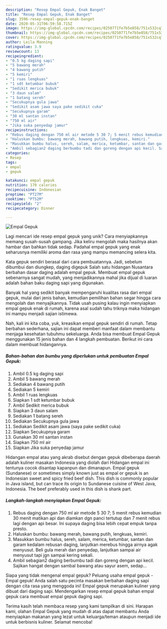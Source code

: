 ```yaml
---
description: "Resep Empal Gepuk, Enak Banget"
title: "Resep Empal Gepuk, Enak Banget"
slug: 3596-resep-empal-gepuk-enak-banget
date: 2020-05-31T06:59:58.715Z
image: https://img-global.cpcdn.com/recipes/0250771fe7b5e858/751x532cq70/empal-gepuk-foto-resep-utama.jpg
thumbnail: https://img-global.cpcdn.com/recipes/0250771fe7b5e858/751x532cq70/empal-gepuk-foto-resep-utama.jpg
cover: https://img-global.cpcdn.com/recipes/0250771fe7b5e858/751x532cq70/empal-gepuk-foto-resep-utama.jpg
author: Leila Manning
ratingvalue: 3.9
reviewcount: 13
recipeingredient:
- "0.5 kg daging sapi"
- "5 bawang merah"
- "4 bawang putih"
- "5 kemiri"
- "1 ruas lengkuas"
- "1 sdt ketumbar bubuk"
- "Sedikit merica bubuk"
- "3 daun salam"
- "1 batang sereh"
- "Secukupnya gula jawa"
- "Sedikit asam jawa saya pake sedikit cuka"
- "Secukupnya garam"
- "30 ml santan instan"
- "750 ml air"
- "Jika suka penyedap jamur"
recipeinstructions:
- "Rebus daging dengan 750 ml air metode 5 30 7; 5 menit rebus kemudian 30 menit matikan api dan diamkan dgn panci tertutup dan 7 menit rebus lagi dengan api besar. Ini supaya daging bisa lebih cepat empuk tanpa presto."
- "Haluskan bumbu: bawang merah, bawang putih, lengkuas, kemiri."
- "Masukkan bumbu halus, sereh, salam, merica, ketumbar, santan dan garam kedalam rebusan daging, lanjutkan merebus hingga airnya agak menyusut. Beli gula merah dan penyedap, lanjutkan sampai air menyusut tapi jgn sampai kering sekali."
- "Ambil sebagian2 daging berbumbu tadi dan goreng dengan api kecil. Sajikan hangat dengan sambal bawang atau sayur asem, sedap..."
categories:
- Resep
tags:
- empal
- gepuk

katakunci: empal gepuk 
nutrition: 170 calories
recipecuisine: Indonesian
preptime: "PT27M"
cooktime: "PT52M"
recipeyield: "2"
recipecategory: Dinner

---
```



![Empal Gepuk](https://img-global.cpcdn.com/recipes/0250771fe7b5e858/751x532cq70/empal-gepuk-foto-resep-utama.jpg)

Lagi mencari ide resep empal gepuk yang unik? Cara menyiapkannya memang susah-susah gampang. Jika keliru mengolah maka hasilnya akan hambar dan bahkan tidak sedap. Padahal empal gepuk yang enak seharusnya memiliki aroma dan rasa yang mampu memancing selera kita.

Kata gepuk sendiri berasal dari cara pembuatannya. Jadi, sebelum dibumbui dan diungkep, daging digepuk Salah satu hidangan Nusantara berbahan dasar daging adalah empal gepuk. Membuat empal gepuk sebenarnya sangat mudah, yang menjadikannya mahal jika dijual di luaran adalah bahan baku daging sapi yang digunakan.

Banyak hal yang sedikit banyak mempengaruhi kualitas rasa dari empal gepuk, mulai dari jenis bahan, kemudian pemilihan bahan segar hingga cara mengolah dan menyajikannya. Tidak usah pusing kalau ingin menyiapkan empal gepuk enak di rumah, karena asal sudah tahu triknya maka hidangan ini mampu menjadi sajian istimewa.


Nah, kali ini kita coba, yuk, kreasikan empal gepuk sendiri di rumah. Tetap berbahan sederhana, sajian ini dapat memberi manfaat dalam membantu menjaga kesehatan tubuhmu sekeluarga. Anda bisa membuat Empal Gepuk menggunakan 15 jenis bahan dan 4 langkah pembuatan. Berikut ini cara dalam membuat hidangannya.

<!--inarticleads1-->

##### Bahan-bahan dan bumbu yang diperlukan untuk pembuatan Empal Gepuk:

1. Ambil 0.5 kg daging sapi
1. Ambil 5 bawang merah
1. Sediakan 4 bawang putih
1. Sediakan 5 kemiri
1. Ambil 1 ruas lengkuas
1. Siapkan 1 sdt ketumbar bubuk
1. Ambil Sedikit merica bubuk
1. Siapkan 3 daun salam
1. Sediakan 1 batang sereh
1. Sediakan Secukupnya gula jawa
1. Sediakan Sedikit asam jawa (saya pake sedikit cuka)
1. Siapkan Secukupnya garam
1. Gunakan 30 ml santan instan
1. Siapkan 750 ml air
1. Siapkan Jika suka penyedap jamur


Hidangan empal atau yang akrab disebut dengan gepuk dibeberapa daerah adalah kuliner masakan Indonesia yang diolah dari Hidangan empal ini tentunya cocok disantap kapanpun dan dimanapun. Empal gepuk (Sundanese) or sometimes simply known just as empal or gepuk is an Indonesian sweet and spicy fried beef dish. This dish is commonly popular in Java island, but can trace its origin to Sundanese cuisine of West Java, Indonesia. The beef preferably used in this dish is shank part. 

<!--inarticleads2-->

##### Langkah-langkah menyiapkan Empal Gepuk:

1. Rebus daging dengan 750 ml air metode 5 30 7; 5 menit rebus kemudian 30 menit matikan api dan diamkan dgn panci tertutup dan 7 menit rebus lagi dengan api besar. Ini supaya daging bisa lebih cepat empuk tanpa presto.
1. Haluskan bumbu: bawang merah, bawang putih, lengkuas, kemiri.
1. Masukkan bumbu halus, sereh, salam, merica, ketumbar, santan dan garam kedalam rebusan daging, lanjutkan merebus hingga airnya agak menyusut. Beli gula merah dan penyedap, lanjutkan sampai air menyusut tapi jgn sampai kering sekali.
1. Ambil sebagian2 daging berbumbu tadi dan goreng dengan api kecil. Sajikan hangat dengan sambal bawang atau sayur asem, sedap...


Siapa yang tidak mengenal empal gepuk? Peluang usaha empal gepuk -Empal gepuk! Anda salah satu pecinta masakan berbahan daging sapi dengan cita rasa yang menggoda ini! Empal gepuk merupakan kuliner yang dibuat dari daging sapi. Mendengarkan resep empal gepuk bahan empal gepuk cara membuat empal gepuk daging sapi. 

Terima kasih telah membaca resep yang kami tampilkan di sini. Harapan kami, olahan Empal Gepuk yang mudah di atas dapat membantu Anda menyiapkan makanan yang lezat untuk keluarga/teman ataupun menjadi ide untuk berbisnis kuliner. Selamat mencoba!
